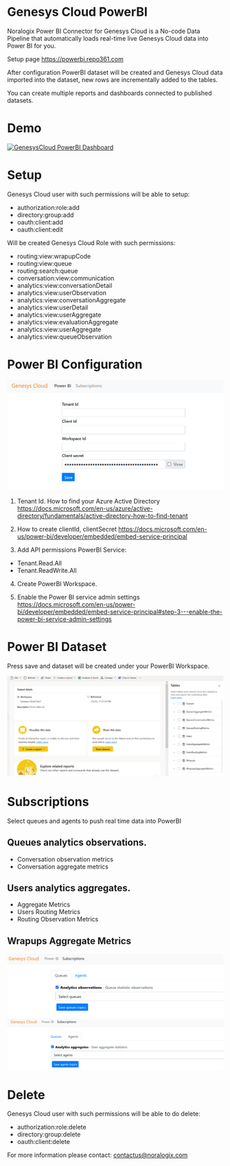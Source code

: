 # Genesys Cloud PowerBI

Noralogix Power BI Connector for Genesys Cloud is a No-code Data Pipeline that automatically loads real-time live Genesys Cloud data into Power BI for you.

Setup page https://powerbi.repo361.com

After configuration PowerBI dataset will be created and Genesys Cloud data imported into the dataset, new rows are incrementally added to the tables.

You can create multiple reports and dashboards connected to published datasets.

# Demo
[![GenesysCloud PowerBI Dashboard](http://img.youtube.com/vi/FjzMTyyq8f4/0.jpg)](https://youtu.be/FjzMTyyq8f4?t=0s)

# Setup

Genesys Cloud user with such permissions will be able to setup:
- authorization:role:add
- directory:group:add
- oauth:client:add
- oauth:client:edit

Will be created Genesys Cloud Role with such permissions:
- routing:view:wrapupCode
- routing:view:queue
- routing:search:queue
- conversation:view:communication
- analytics:view:conversationDetail
- analytics:view:userObservation
- analytics:view:conversationAggregate
- analytics:view:userDetail
- analytics:view:userAggregate
- analytics:view:evaluationAggregate
- analytics:view:userAggregate
- analytics:view:queueObservation

# Power BI Configuration 

![lab image](powerbi-settings.png)

1. Tenant Id. How to find your Azure Active Directory
https://docs.microsoft.com/en-us/azure/active-directory/fundamentals/active-directory-how-to-find-tenant

2. How to create clientId, clientSecret
https://docs.microsoft.com/en-us/power-bi/developer/embedded/embed-service-principal

3. Add API permissions 
PowerBI Service: 
- Tenant.Read.All 
- Tenant.ReadWrite.All 

4. Create PowerBI Workspace.

5. Enable the Power BI service admin settings
https://docs.microsoft.com/en-us/power-bi/developer/embedded/embed-service-principal#step-3---enable-the-power-bi-service-admin-settings

# Power BI Dataset

Press save and dataset will be created under your PowerBI Workspace.

![lab image](powerbi-dataset-tables.png)

# Subscriptions

Select queues and agents to push real time data into PowerBI
## Queues analytics observations.
- Conversation observation metrics
- Conversation aggregate metrics
## Users analytics aggregates.
- Aggregate Metrics
- Users Routing Metrics
- Routing Observation Metrics
## Wrapups Aggregate Metrics

![lab image](subscriptions-queues.png)
![lab image](subscriptions-agents.png)

# Delete
Genesys Cloud user with such permissions will be able to do delete:
- authorization:role:delete
- directory:group:delete
- oauth:client:delete

For more information please contact: [contactus@noralogix.com](mailto:contactus@noralogix.com)
